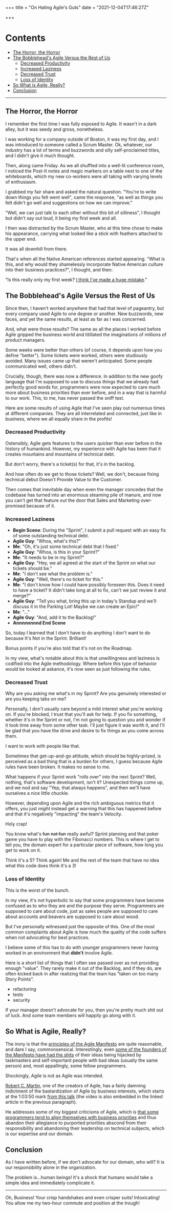 +++
title = "On Hating Agile's Guts"
date = "2021-12-04T17:46:27Z"

+++

# Contents

- [The Horror, the Horror](#the-horror-the-horror)
- [The Bobblehead's Agile Versus the Rest of Us](#the-bobbleheads-agile-versus-the-rest-of-us)
    + [Decreased Productivity](#decreased-productivity)
    + [Increased Laziness](#increased-laziness)
    + [Decreased Trust](#decreased-trust)
    + [Loss of Identity](#loss-of-identity)
- [So What is Agile, Really?](#so-what-is-agile-really)
- [Conclusion](#conclusion)

---

## The Horror, the Horror

I remember the first time I was fully exposed to Agile.  It wasn't in a dark alley, but it was seedy and gross, nonetheless.

I was working for a company outside of Boston, it was my first day, and I was introduced to someone called a Scrum Master.  Ok, whatever, our industry has a lot of terms and buzzwords and silly self-proclaimed titles, and I didn't give it much thought.

Then, along came Friday.  As we all shuffled into a well-lit conference room, I noticed the Post-It notes and magic markers on a table next to one of the whiteboards, which my new co-workers were all taking with varying levels of enthusiasm.

I grabbed my fair share and asked the natural question.  "You're to write down things you felt went well", came the response, "as well as things you felt didn't go well and suggestions on how we can improve."

"Well, we can just talk to each other without this bit of silliness", I thought but didn't say out loud, it being my first week and all.

I then was distracted by the Scrum Master, who at this time chose to make his appearance, carrying what looked like a stick with feathers attached to the upper end.

It was all downhill from there.

That's when all the Native American references started appearing.  "What is this, and why would they shamelessly incorporate Native American culture into their business practices?", I thought, and then:

"Is this really only my first week?  [I think I've made a huge mistake]."

## The Bobblehead's Agile Versus the Rest of Us

Since then, I haven't worked anywhere that had that level of pageantry, but every company used Agile to one degree or another.  New buzzwords, new faces, and yet the same results, at least as far as I was concerned.

And, what were those results?  The same as all the places I worked before Agile gripped the business world and titillated the imaginations of millions of product managers.

Some weeks were better than others (of course, it depends upon how you define "better").  Some tickets were worked, others were studiously avoided.  Many issues came up that weren't anticipated.  Some people communicated well, others didn't.

Crucially, though, there was now a difference.  In addition to the new goofy language that I'm supposed to use to discuss things that we already had perfectly good words for, programmers were now expected to care much more about business priorities than ever before, and in a way that is harmful to our work.  This, to me, has never passed the sniff test.

Here are some results of using Agile that I've seen play out numerous times at different companies.  They are all interrelated and connected, just like in business, where we all equally share in the profits!

### Decreased Productivity

Ostensibly, Agile gets features to the users quicker than ever before in the history of humankind.  However, my experience with Agile has been that it creates mountains and mountains of technical debt.

But don't worry, there's a ticket(s) for that, it's in the backlog.

And how often do we get to those tickets?  Well, we don't, because fixing technical debut Doesn't Provide Value to the Customer.

Then comes that inevitable day when even the manager concedes that the codebase has turned into an enormous steaming pile of manure, and now you can't get that feature out the door that Sales and Marketing over-promised because of it.

### Increased Laziness

+ **Begin Scene**: During the "Sprint", I submit a pull request with an easy fix of some outstanding technical debt.
+ **Agile Guy**: "Whoa, what's this?"
+ **Me**: "Oh, it's just some technical debt that I fixed."
+ **Agile Guy**: "Whoa, is this in your Sprint?"
+ **Me**: "It needs to be in my Sprint?"
+ **Agile Guy**: "Hey, we all agreed at the start of the Sprint on what our tickets should be."
+ **Me**: "I don't see what the problem is."
+ **Agile Guy**: "Well, there's no ticket for this."
+ **Me**: "I don't know how I could have possibly foreseen this.  Does it need to have a ticket?  It didn't take long at all to fix, can't we just review it and merge?"
+ **Agile Guy**: "Tell you what, bring this up in today's Standup and we'll discuss it in the Parking Lot!  Maybe we can create an Epic!"
+ **Me**: "..."
+ **Agile Guy**: "And, add it to the Backlog!"
+ **Annnnnnnnd End Scene**

So, today I learned that I don't have to do anything I don't want to do because It's Not in the Sprint.  Brilliant!

Bonus points if you're also told that it's not on the Roadmap.

In my view, what's notable about this is that unwillingness and laziness is codified into the Agile methodology.   Where before this type of behavior would be looked at askance, it's now seen as just following the rules.

### Decreased Trust

Why are you asking me what's in my Sprint?  Are you genuinely interested or are you keeping tabs on me?

Personally, I don't usually care beyond a mild interest what you're working on.  If you're blocked, I trust that you'll ask for help.  If you fix something, whether it's in the Sprint or not, I'm not going to question you and wonder if it took time away from some other task.  I'll just figure it was worth it, and I'll be glad that you have the drive and desire to fix things as you come across them.

I want to work with people like that.

Sometimes that get-up-and-go attitude, which should be highly-prized, is perceived as a bad thing that is a burden for others, I guess because Agile rules have been broken.  It makes no sense to me.

What happens if your Sprint work "rolls over" into the next Sprint?  Well, nothing, that's software development, isn't it?  Unexpected things come up, and we nod and say "Yep, that always happens", and then we'll have ourselves a nice little chuckle.

However, depending upon Agile and the rich ambiguous metrics that it offers, you just *might* instead get a warning that this has happened before and that it's negatively "impacting" the team's Velocity.

Holy crap!

You know what's ~~fun~~ ~~not fun~~ really awful?  Sprint planning and that poker game you have to play with the Fibonacci numbers.  This is where I get to tell you, the domain expert for a particular piece of software, how long you get to work on it.

Think it's a 5?  Think again!  Me and the rest of the team that have no idea what this code does think it's a 3!

### Loss of Identity

This is the worst of the bunch.

In my view, it's not hyperbolic to say that some programmers have become confused as to who they are and the purpose they serve.  Programmers are supposed to care about code, just as sales people are supposed to care about accounts and beavers are supposed to care about wood.

But I've personally witnessed just the opposite of this.  One of the most common complaints about Agile is how much the quality of the code suffers when not advocating for best practices.

I believe some of this has to do with younger programmers never having worked in an environment that **didn't** involve Agile.

Here is a short list of things that I often see passed over as not providing enough "value".  They rarely make it out of the Backlog, and if they do, are often kicked back in after realizing that the team has "taken on too many Story Points".

- refactoring
- tests
- security

If your manager doesn't advocate for you, then you're pretty much shit out of luck.  And some team members will happily go along with it.

## So What is Agile, Really?

The irony is that the [principles of the Agile Manifesto] are quite reasonable, and dare I say, commonsensical.  Interestingly, even [some of the founders of the Manifesto have had the shits] of their ideas being hijacked by taskmasters and self-important people with bad ideas (usually the same person) and, most appallingly, some fellow programmers.

Shockingly, Agile is not as Agile was intended.

[Robert C. Martin], one of the creators of Agile, has a fairly damning indictment of the bastardization of Agile by business interests, which starts at the 1:03:50 mark [from this talk] (the video is also embedded in the linked article in the previous paragraph).

He addresses some of my biggest criticisms of Agile, which is [that some programmers tend to align themselves with business priorities] and thus abandon their allegiance to purported priorities abscond from their responsibility and abandoning their leadership on technical subjects, which is our expertise and our domain.

## Conclusion

As I have written before, if we don't advocate for our domain, who will?  It is our responsibility alone in the organization.

The problem is...human beings!  It's a shock that humans would take a simple idea and immediately complicate it.

---

Oh, Business!  Your crisp handshakes and even crisper suits!  Intoxicating!  You allow me my two-hour commute and position at the trough!

[I think I've made a huge mistake]: /2021/11/26/on-realizing-youve-made-a-huge-mistake/
[principles of the Agile Manifesto]: https://agilemanifesto.org/principles.html
[some of the founders of the Manifesto have had the shits]: https://www.objectstyle.com/agile/why-developers-hate-agile
[Robert C. Martin]: https://en.wikipedia.org/wiki/Robert_C._Martin
[from this talk]: https://www.youtube.com/watch?v=ecIWPzGEbFc
[that some programmers tend to align themselves with business priorities]: /2021/11/26/on-realizing-youve-made-a-huge-mistake/

